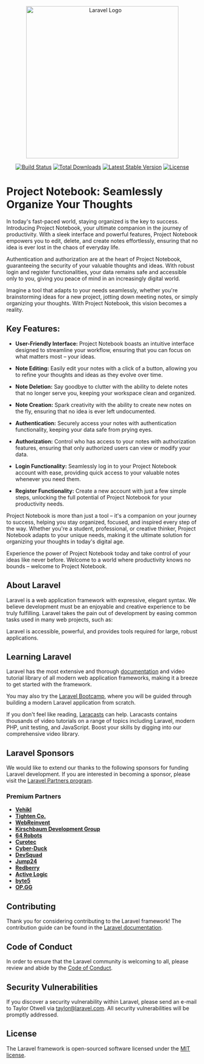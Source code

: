 <p align="center"><a href="https://laravel.com" target="_blank"><img src="https://raw.githubusercontent.com/laravel/art/master/logo-lockup/5%20SVG/2%20CMYK/1%20Full%20Color/laravel-logolockup-cmyk-red.svg" width="400" alt="Laravel Logo"></a></p>

<p align="center">
<a href="https://github.com/laravel/framework/actions"><img src="https://github.com/laravel/framework/workflows/tests/badge.svg" alt="Build Status"></a>
<a href="https://packagist.org/packages/laravel/framework"><img src="https://img.shields.io/packagist/dt/laravel/framework" alt="Total Downloads"></a>
<a href="https://packagist.org/packages/laravel/framework"><img src="https://img.shields.io/packagist/v/laravel/framework" alt="Latest Stable Version"></a>
<a href="https://packagist.org/packages/laravel/framework"><img src="https://img.shields.io/packagist/l/laravel/framework" alt="License"></a>
</p>

# Project Notebook: Seamlessly Organize Your Thoughts

In today's fast-paced world, staying organized is the key to success. Introducing Project Notebook, your ultimate companion in the journey of productivity. With a sleek interface and powerful features, Project Notebook empowers you to edit, delete, and create notes effortlessly, ensuring that no idea is ever lost in the chaos of everyday life.

Authentication and authorization are at the heart of Project Notebook, guaranteeing the security of your valuable thoughts and ideas. With robust login and register functionalities, your data remains safe and accessible only to you, giving you peace of mind in an increasingly digital world.

Imagine a tool that adapts to your needs seamlessly, whether you're brainstorming ideas for a new project, jotting down meeting notes, or simply organizing your thoughts. With Project Notebook, this vision becomes a reality.

## Key Features:

- **User-Friendly Interface:** Project Notebook boasts an intuitive interface designed to streamline your workflow, ensuring that you can focus on what matters most – your ideas.

- **Note Editing:** Easily edit your notes with a click of a button, allowing you to refine your thoughts and ideas as they evolve over time.

- **Note Deletion:** Say goodbye to clutter with the ability to delete notes that no longer serve you, keeping your workspace clean and organized.

- **Note Creation:** Spark creativity with the ability to create new notes on the fly, ensuring that no idea is ever left undocumented.

- **Authentication:** Securely access your notes with authentication functionality, keeping your data safe from prying eyes.

- **Authorization:** Control who has access to your notes with authorization features, ensuring that only authorized users can view or modify your data.

- **Login Functionality:** Seamlessly log in to your Project Notebook account with ease, providing quick access to your valuable notes whenever you need them.

- **Register Functionality:** Create a new account with just a few simple steps, unlocking the full potential of Project Notebook for your productivity needs.

Project Notebook is more than just a tool – it's a companion on your journey to success, helping you stay organized, focused, and inspired every step of the way. Whether you're a student, professional, or creative thinker, Project Notebook adapts to your unique needs, making it the ultimate solution for organizing your thoughts in today's digital age.

Experience the power of Project Notebook today and take control of your ideas like never before. Welcome to a world where productivity knows no bounds – welcome to Project Notebook.

## About Laravel

Laravel is a web application framework with expressive, elegant syntax. We believe development must be an enjoyable and creative experience to be truly fulfilling. Laravel takes the pain out of development by easing common tasks used in many web projects, such as:

Laravel is accessible, powerful, and provides tools required for large, robust applications.

## Learning Laravel

Laravel has the most extensive and thorough [documentation](https://laravel.com/docs) and video tutorial library of all modern web application frameworks, making it a breeze to get started with the framework.

You may also try the [Laravel Bootcamp](https://bootcamp.laravel.com), where you will be guided through building a modern Laravel application from scratch.

If you don't feel like reading, [Laracasts](https://laracasts.com) can help. Laracasts contains thousands of video tutorials on a range of topics including Laravel, modern PHP, unit testing, and JavaScript. Boost your skills by digging into our comprehensive video library.

## Laravel Sponsors

We would like to extend our thanks to the following sponsors for funding Laravel development. If you are interested in becoming a sponsor, please visit the [Laravel Partners program](https://partners.laravel.com).

### Premium Partners

- **[Vehikl](https://vehikl.com/)**
- **[Tighten Co.](https://tighten.co)**
- **[WebReinvent](https://webreinvent.com/)**
- **[Kirschbaum Development Group](https://kirschbaumdevelopment.com)**
- **[64 Robots](https://64robots.com)**
- **[Curotec](https://www.curotec.com/services/technologies/laravel/)**
- **[Cyber-Duck](https://cyber-duck.co.uk)**
- **[DevSquad](https://devsquad.com/hire-laravel-developers)**
- **[Jump24](https://jump24.co.uk)**
- **[Redberry](https://redberry.international/laravel/)**
- **[Active Logic](https://activelogic.com)**
- **[byte5](https://byte5.de)**
- **[OP.GG](https://op.gg)**

## Contributing

Thank you for considering contributing to the Laravel framework! The contribution guide can be found in the [Laravel documentation](https://laravel.com/docs/contributions).

## Code of Conduct

In order to ensure that the Laravel community is welcoming to all, please review and abide by the [Code of Conduct](https://laravel.com/docs/contributions#code-of-conduct).

## Security Vulnerabilities

If you discover a security vulnerability within Laravel, please send an e-mail to Taylor Otwell via [taylor@laravel.com](mailto:taylor@laravel.com). All security vulnerabilities will be promptly addressed.

## License

The Laravel framework is open-sourced software licensed under the [MIT license](https://opensource.org/licenses/MIT).
